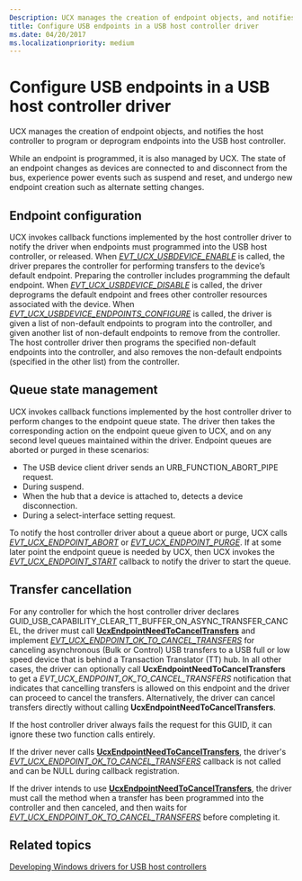 ```yaml
---
Description: UCX manages the creation of endpoint objects, and notifies the host controller to program or deprogram endpoints into the USB host controller.
title: Configure USB endpoints in a USB host controller driver
ms.date: 04/20/2017
ms.localizationpriority: medium
---
```


# Configure USB endpoints in a USB host controller driver


UCX manages the creation of endpoint objects, and notifies the host controller to program or deprogram endpoints into the USB host controller.

While an endpoint is programmed, it is also managed by UCX. The state of an endpoint changes as devices are connected to and disconnect from the bus, experience power events such as suspend and reset, and undergo new endpoint creation such as alternate setting changes.

## Endpoint configuration


UCX invokes callback functions implemented by the host controller driver to notify the driver when endpoints must programmed into the USB host controller, or released. When [*EVT\_UCX\_USBDEVICE\_ENABLE*](https://msdn.microsoft.com/library/windows/hardware/mt187841) is called, the driver prepares the controller for performing transfers to the device’s default endpoint. Preparing the controller includes programming the default endpoint. When [*EVT\_UCX\_USBDEVICE\_DISABLE*](https://msdn.microsoft.com/library/windows/hardware/mt187840) is called, the driver deprograms the default endpoint and frees other controller resources associated with the device. When [*EVT\_UCX\_USBDEVICE\_ENDPOINTS\_CONFIGURE*](https://msdn.microsoft.com/library/windows/hardware/mt187842) is called, the driver is given a list of non-default endpoints to program into the controller, and given another list of non-default endpoints to remove from the controller. The host controller driver then programs the specified non-default endpoints into the controller, and also removes the non-default endpoints (specified in the other list) from the controller.

## Queue state management


UCX invokes callback functions implemented by the host controller driver to perform changes to the endpoint queue state. The driver then takes the corresponding action on the endpoint queue given to UCX, and on any second level queues maintained within the driver. Endpoint queues are aborted or purged in these scenarios:

-   The USB device client driver sends an URB\_FUNCTION\_ABORT\_PIPE request.
-   During suspend.
-   When the hub that a device is attached to, detects a device disconnection.
-   During a select-interface setting request.

To notify the host controller driver about a queue abort or purge, UCX calls [*EVT\_UCX\_ENDPOINT\_ABORT*](https://msdn.microsoft.com/library/windows/hardware/mt187825) or [*EVT\_UCX\_ENDPOINT\_PURGE*](https://msdn.microsoft.com/library/windows/hardware/mt187827). If at some later point the endpoint queue is needed by UCX, then UCX invokes the [*EVT\_UCX\_ENDPOINT\_START*](https://msdn.microsoft.com/library/windows/hardware/mt187829) callback to notify the driver to start the queue.

## Transfer cancellation


For any controller for which the host controller driver declares GUID\_USB\_CAPABILITY\_CLEAR\_TT\_BUFFER\_ON\_ASYNC\_TRANSFER\_CANCEL, the driver must call [**UcxEndpointNeedToCancelTransfers**](https://msdn.microsoft.com/library/windows/hardware/mt188042) and implement [*EVT\_UCX\_ENDPOINT\_OK\_TO\_CANCEL\_TRANSFERS*](https://msdn.microsoft.com/library/windows/hardware/mt187826) for canceling asynchronous (Bulk or Control) USB transfers to a USB full or low speed device that is behind a Transaction Translator (TT) hub. In all other cases, the driver can optionally call **UcxEndpointNeedToCancelTransfers** to get a *EVT\_UCX\_ENDPOINT\_OK\_TO\_CANCEL\_TRANSFERS* notification that indicates that cancelling transfers is allowed on this endpoint and the driver can proceed to cancel the transfers. Alternatively, the driver can cancel transfers directly without calling **UcxEndpointNeedToCancelTransfers**.

If the host controller driver always fails the request for this GUID, it can ignore these two function calls entirely.

If the driver never calls [**UcxEndpointNeedToCancelTransfers**](https://msdn.microsoft.com/library/windows/hardware/mt188042), the driver's [*EVT\_UCX\_ENDPOINT\_OK\_TO\_CANCEL\_TRANSFERS*](https://msdn.microsoft.com/library/windows/hardware/mt187826) callback is not called and can be NULL during callback registration.

If the driver intends to use [**UcxEndpointNeedToCancelTransfers**](https://msdn.microsoft.com/library/windows/hardware/mt188042), the driver must call the method when a transfer has been programmed into the controller and then canceled, and then waits for [*EVT\_UCX\_ENDPOINT\_OK\_TO\_CANCEL\_TRANSFERS*](https://msdn.microsoft.com/library/windows/hardware/mt187826) before completing it.

## Related topics
[Developing Windows drivers for USB host controllers](developing-windows-drivers-for-usb-host-controllers.md)  



